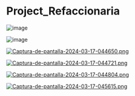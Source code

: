 # Project_Refaccionaria

![image](https://github.com/user-attachments/assets/e9461047-e6ae-4e7c-b449-5b6805eb91eb)

![image](https://github.com/user-attachments/assets/24f6ae0f-5047-4bf0-81b5-ef9552de8838)


[![Captura-de-pantalla-2024-03-17-044650.png](https://i.postimg.cc/jSWtQBBm/Captura-de-pantalla-2024-03-17-044650.png)](https://postimg.cc/zy1sq2zF)

[![Captura-de-pantalla-2024-03-17-044721.png](https://i.postimg.cc/wTZSHMb4/Captura-de-pantalla-2024-03-17-044721.png)](https://postimg.cc/KR79DGbt)

[![Captura-de-pantalla-2024-03-17-044804.png](https://i.postimg.cc/6QYcW1p6/Captura-de-pantalla-2024-03-17-044804.png)](https://postimg.cc/KK3BQfTC)

[![Captura-de-pantalla-2024-03-17-045615.png](https://i.postimg.cc/zBVq0BtC/Captura-de-pantalla-2024-03-17-045615.png)](https://postimg.cc/PpnGqtkJ)
